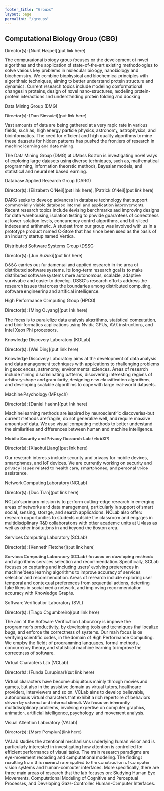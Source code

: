 ```yaml
---
footer_title: "Groups"
layout: page
permalink: "/groups"
---
```

## Computational Biology Group (CBG)

Director(s): [Nurit Haspel](put link here)

The computational biology group focuses on the development of novel algorithms and the application of state-of-the-art existing methodologies to solve various key problems in molecular biology, nanobiology and biochemistry. We combine biophysical and biochemical principles with algorithmic techniques, aiming to better understand protein structure and dynamics. Current research topics include modeling conformational changes in proteins, design of novel nano-structures, modeling protein-protein interactions and understanding protein folding and docking


Data Mining Group (DMG)

Director(s): [Dan Simovici](put link here)

Vast amounts of data are being gathered at a very rapid rate in various fields, such as, high energy particle physics, astronomy, astrophysics, and bioinformatics. The need for efficient and high quality algorithms to mine these datasets for hidden patterns has pushed the frontiers of research in machine learning and data mining.

The Data Mining Group (DMG) at UMass Boston is investigating novel ways of exploring large datasets using diverse techniques, such as, mathematical programming, information theoretic methods, Bayesian models, and statistical and neural net based learning.


Database Applied Research Group (DARG)

Director(s): [Elizabeth O'Neil](put link here), [Patrick O'Neil](put link here) 

DARG seeks to develop advances in database technology that support commercially viable database internal and application improvements. Recent research topics include devising benchmarks and improving designs for data warehousing, isolation testing to provide guarantees of correctness at lower isolation levels, concurrency control algorithms, and bit-sliced indexes and arithmetic. A student from our group was involved with us in a prototype product named C-Store that has since been used as the basis of an industry startup named Vertica.


Distributed Software Systems Group (DSSG)

Director(s): [Jun Suzuki](put link here)

DSSG carries out fundamental and applied research in the area of distributed software systems. Its long-term research goal is to make distributed software systems more autonomous, scalable, adaptive, survivable and easier to develop. DSSG's research efforts address the research issues that cross the boundaries among distributed computing, software engineering and artificial intelligence.


High Performance Computing Group (HPCG)

Director(s): [Ming Ouyang](put link here) 

The focus is to parallelize data analysis algorithms, statistical computation, and bioinformatics applications using Nvidia GPUs, AVX instructions, and Intel Xeon Phi processors.


Knowledge Discovery Laboratory (KDLab)

Director(s): [Wei Ding](put link here) 

Knowledge Discovery Laboratory aims at the development of data analysis and data management techniques with applications to challenging problems in geosciences, astronomy, environmental sciences. Areas of research include mining discriminating patterns, discovering interesting regions of arbitrary shape and granularity, designing new classification algorithms, and developing scalable algorithms to cope with large real-world datasets.


Machine Psychology (MPsych)

Director(s): [Daniel Haehn](put link here)

Machine learning methods are inspired by neuroscientific discoveries-but current methods are fragile, do not generalize well, and require massive amounts of data. We use visual computing methods to better understand the similarities and differences between human and machine intelligence.


Mobile Security and Privacy Research Lab (MobSP)

Director(s): [Xiaohui Liang](put link here) 

Our research interests include security and privacy for mobile devices, smartphones, and IoT devices. We are currently working on security and privacy issues related to health care, smartphones, and personal voice assistance.


Network Computing Laboratory (NCLab)

Director(s): [Duc Tran](put link here) 

NCLab's primary mission is to perform cutting-edge research in emerging areas of networks and data management, particularly in support of smart social, sensing, storage, and search applications. NCLab also offers research opportunities to students outside the classroom and engages in multidisciplinary R&D collaborations with other academic units at UMass as well as other institutions in and beyond the Boston area.


Services Computing Laboratory (SCLab)

Director(s): [Kenneth Fletcher](put link here) 

Services Computing Laboratory (SCLab) focuses on developing methods and algorithms services selection and recommendation. Specifically, SCLab focuses on capturing and including users’ evolving preferences in machine/deep learning algorithms to improve accuracy of services selection and recommendation. Areas of research include exploring user temporal and contextual preferences from sequential actions, detecting fake likers in social media network, and improving recommendation accuracy with Knowledge Graphs.


Software Verification Laboratory (SVL)

Director(s): [Tiago Cogumbreiro](put link here) 

The aim of the Software Verification Laboratory is improve the programmer’s productivity, by developing tools and techniques that localize bugs, and enforce the correctness of systems. Our main focus is on verifying scientific codes, in the domain of High Performance Computing. We employ the fields of programming languages, formal methods, concurrency theory, and statistical machine learning to improve the correctness of software.


Virtual Characters Lab (VCLab)

Director(s): [Funda Durupinar](put link here) 

Virtual characters have become ubiquitous mainly through movies and games, but also in the assistive domain as virtual tutors, healthcare providers, interviewers and so on. VCLab aims to develop believable, autonomous virtual characters that exhibit a rich repertoire of behaviors driven by external and internal stimuli. We focus on inherently multidisciplinary problems, involving expertise on computer graphics, animation, artificial intelligence, psychology, and movement analysis.


Visual Attention Laboratory (VALab)

Director(s): [Marc Pomplun](link here)

VALab studies the attentional mechanisms underlying human vision and is particularly interested in investigating how attention is controlled for efficient performance of visual tasks. The main research paradigms are eye-movement recording and computational modeling. The findings resulting from this research are applied to the construction of computer vision systems and human-computer interfaces. More specifically, there are three main areas of research that the lab focuses on: Studying Human Eye Movements, Computational Modeling of Cognitive and Perceptual Processes, and Developing Gaze-Controlled Human-Computer Interfaces.